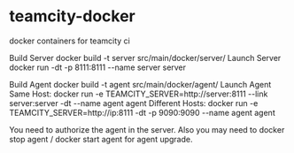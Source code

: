 teamcity-docker
===============

docker containers for teamcity ci


Build Server
    docker build -t server src/main/docker/server/
Launch Server
    docker run -dt -p 8111:8111 --name server server

Build Agent
    docker build -t agent src/main/docker/agent/
Launch Agent
    Same Host:
        docker run -e TEAMCITY_SERVER=http://server:8111 --link server:server -dt --name agent agent
    Different Hosts:
        docker run -e TEAMCITY_SERVER=http://ip:8111 -dt -p 9090:9090 --name agent agent


You need to authorize the agent in the server. Also you may need to docker stop agent / docker start agent for agent upgrade.
